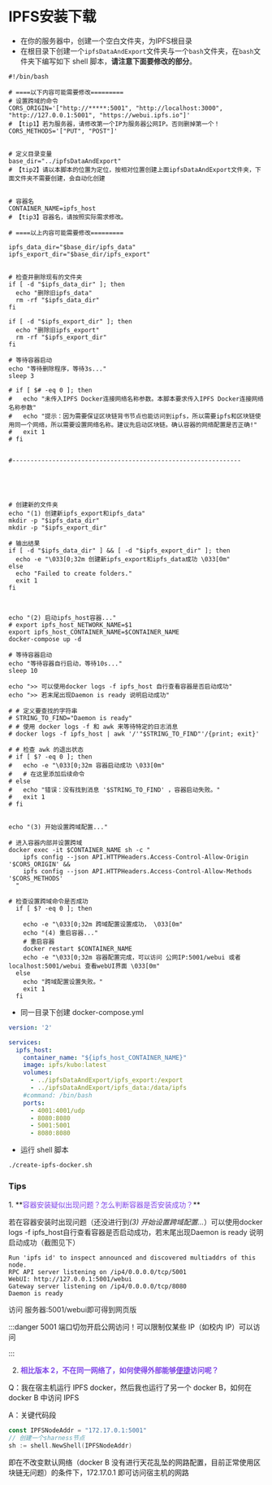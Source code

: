 <h1 id="rvDSA">IPFS安装下载</h1>

+ <font style="color:rgb(38, 38, 38);">在你的服务器中，创建一个空白文件夹，为IPFS根目录
+ 在根目录下创建一个`ipfsDataAndExport`文件夹与一个`bash`文件夹，在`bash`文件夹下编写如下 shell 脚本，**请注意下面要修改的部分**。</font>

```shell
#!/bin/bash

# ====以下内容可能需要修改=========
# 设置跨域的命令
CORS_ORIGIN='["http://*****:5001", "http://localhost:3000", "http://127.0.0.1:5001", "https://webui.ipfs.io"]'
# 【tip1】若为服务器，请修改第一个IP为服务器公网IP。否则删掉第一个！
CORS_METHODS='["PUT", "POST"]'


# 定义目录变量
base_dir="../ipfsDataAndExport"
# 【tip2】请以本脚本的位置为定位，按相对位置创建上面ipfsDataAndExport文件夹，下面文件夹不需要创建，会自动化创建


# 容器名
CONTAINER_NAME=ipfs_host
# 【tip3】容器名，请按照实际需求修改。

# ====以上内容可能需要修改=========

ipfs_data_dir="$base_dir/ipfs_data"
ipfs_export_dir="$base_dir/ipfs_export"


# 检查并删除现有的文件夹
if [ -d "$ipfs_data_dir" ]; then
  echo "删除旧ipfs_data"
  rm -rf "$ipfs_data_dir"
fi

if [ -d "$ipfs_export_dir" ]; then
  echo "删除旧ipfs_export"
  rm -rf "$ipfs_export_dir"
fi

# 等待容器启动
echo "等待删除程序，等待3s..."
sleep 3

# if [ $# -eq 0 ]; then
#   echo "未传入IPFS Docker连接网络名称参数。本脚本要求传入IPFS Docker连接网络名称参数"
#   echo "提示：因为需要保证区块链背书节点也能访问到ipfs，所以需要ipfs和区块链使用同一个网络，所以需要设置网络名称。建议先启动区块链。确认容器的网络配置是否正确!"
#   exit 1
# fi


#---------------------------------------------------------------





# 创建新的文件夹
echo "(1) 创建新ipfs_export和ipfs_data"
mkdir -p "$ipfs_data_dir"
mkdir -p "$ipfs_export_dir"

# 输出结果
if [ -d "$ipfs_data_dir" ] && [ -d "$ipfs_export_dir" ]; then
  echo -e "\033[0;32m 创建新ipfs_export和ipfs_data成功 \033[0m"
else
  echo "Failed to create folders."
  exit 1
fi



echo "(2) 启动ipfs_host容器..."
# export ipfs_host_NETWORK_NAME=$1
export ipfs_host_CONTAINER_NAME=$CONTAINER_NAME
docker-compose up -d

# 等待容器启动
echo "等待容器自行启动，等待10s..."
sleep 10

echo ">> 可以使用docker logs -f ipfs_host 自行查看容器是否启动成功"
echo ">> 若末尾出现Daemon is ready 说明启动成功"

# # 定义要查找的字符串
# STRING_TO_FIND="Daemon is ready"
# # 使用 docker logs -f 和 awk 来等待特定的日志消息
# docker logs -f ipfs_host | awk '/'"$STRING_TO_FIND"'/{print; exit}'

# # 检查 awk 的退出状态
# if [ $? -eq 0 ]; then
#   echo -e "\033[0;32m 容器启动成功 \033[0m"
#   # 在这里添加后续命令
# else
#   echo "错误：没有找到消息 '$STRING_TO_FIND' ，容器启动失败。"
#   exit 1
# fi


echo "(3) 开始设置跨域配置..."

# 进入容器内部并设置跨域
docker exec -it $CONTAINER_NAME sh -c "
    ipfs config --json API.HTTPHeaders.Access-Control-Allow-Origin '$CORS_ORIGIN' &&
    ipfs config --json API.HTTPHeaders.Access-Control-Allow-Methods '$CORS_METHODS'
  "

# 检查设置跨域命令是否成功
  if [ $? -eq 0 ]; then
  
    echo -e "\033[0;32m 跨域配置设置成功， \033[0m"
    echo "(4) 重启容器..."
    # 重启容器
    docker restart $CONTAINER_NAME
    echo -e "\033[0;32m 容器配置完成，可以访问 公网IP:5001/webui 或者 localhost:5001/webui 查看webUI界面 \033[0m"
  else
    echo "跨域配置设置失败。"
    exit 1
  fi
```

+ <font style="color:rgb(38, 38, 38);">同一目录下创建 docker-compose.yml</font>

```yaml
version: '2'

services:
  ipfs_host:
    container_name: "${ipfs_host_CONTAINER_NAME}"
    image: ipfs/kubo:latest
    volumes:
      - ../ipfsDataAndExport/ipfs_export:/export
      - ../ipfsDataAndExport/ipfs_data:/data/ipfs
    #command: /bin/bash   
    ports:
      - 4001:4001/udp
      - 8080:8080
      - 5001:5001
      - 8080:8080
```

+ <font style="color:rgb(38, 38, 38);">运行 shell 脚本</font>

```bash
./create-ipfs-docker.sh
```

<h3 id="RwMFw">Tips</h3>
1. **<font style="color:#7E45E8;">容器安装疑似出现问题？怎么判断容器是否安装成功？</font>**

<font style="color:rgb(38, 38, 38);">若在容器安装时出现问题（还没进行到</font>_<font style="color:rgb(38, 38, 38);">(3) 开始设置跨域配置...</font>_<font style="color:rgb(38, 38, 38);">）可以使用docker logs -f ipfs_host自行查看容器是否启动成功，若末尾出现Daemon is ready 说明启动成功（截图见下）</font>

```plain
Run 'ipfs id' to inspect announced and discovered multiaddrs of this node.
RPC API server listening on /ip4/0.0.0.0/tcp/5001
WebUI: http://127.0.0.1:5001/webui
Gateway server listening on /ip4/0.0.0.0/tcp/8080
Daemon is ready
```

<font style="color:rgb(38, 38, 38);">访问 服务器:5001/webui即可得到网页版</font>

:::danger
5001 端口切勿开启公网访问！可以限制仅某些 IP（如校内 IP）可以访问

:::



2. **<font style="color:#7E45E8;">相比版本 2，不在同一网络了，如何使得外部能够</font>****<u><font style="color:#7E45E8;">便捷</font></u>****<font style="color:#7E45E8;">访问呢？</font>**

Q：我在宿主机运行 IPFS docker，然后我也运行了另一个 docker B，如何在 docker B 中访问 IPFS

A：关键代码段

```go
const IPFSNodeAddr = "172.17.0.1:5001"
// 创建一个sharness节点
sh := shell.NewShell(IPFSNodeAddr)
```

即在不改变默认网络（docker B 没有进行天花乱坠的网路配置，目前正常使用区块链无问题）的条件下，172.17.0.1 即可访问宿主机的网路



